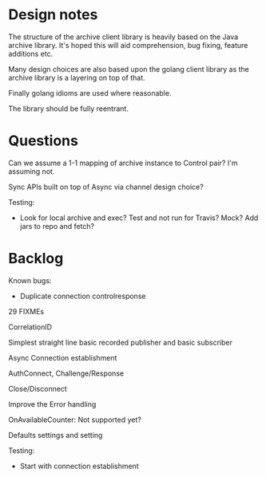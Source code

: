 Design notes
===

The structure of the archive client library is heavily based on the
Java archive library. It's hoped this will aid comprehension, bug fixing,
feature additions etc.

Many design choices are also based upon the golang client library as
the archive library is a layering on top of that.

Finally golang idioms are used where reasonable.

The library should be fully reentrant.


Questions
===

Can we assume a 1-1 mapping of archive instance to Control pair? I'm assuming not.

Sync APIs built on top of Async via channel design choice?

Testing:
 * Look for local archive and exec? Test and not run for Travis? Mock? Add jars to repo and fetch?



Backlog
===
Known bugs:
 * Duplicate connection controlresponse

29 FIXMEs

CorrelationID

Simplest straight line basic recorded publisher and basic subscriber

Async Connection establishment

AuthConnect, Challenge/Response

Close/Disconnect

Improve the Error handling

OnAvailableCounter: Not supported yet?

Defaults settings and setting

Testing:
 * Start with connection establishment
